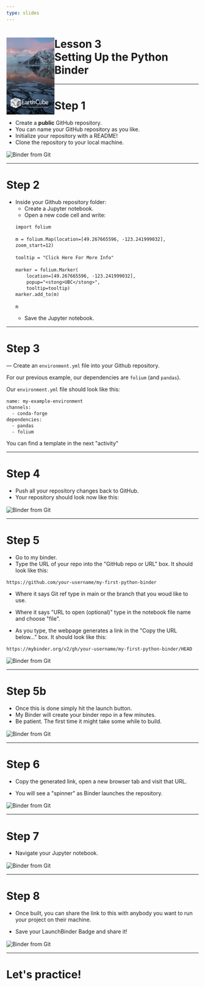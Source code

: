```yaml
---
type: slides
---
```

  
<div><h1><img src="https://github.com/throughput-ec/ec-workshops/blob/main/static/module1/00_ec_slide1.png?raw=true" alt="EC Theme" width=25% align="left"/> Lesson 3<br>Setting Up the Python Binder</h1></div>

---

# Step 1

- Create a **public** GitHub repository.
- You can name your GitHub repository as you like.
- Initialize your repository with a README!
- Clone the repository to your local machine.

<img src="https://github.com/throughput-ec/ec-workshops/blob/main/static/module4/02_github.png?raw=true" alt="Binder from Git" width=45% align="center">

---

# Step 2

- Inside your Github repository folder:
    - Create a Jupyter notebook.
    - Open a new code cell and write:
    ```
    import folium

    m = folium.Map(location=[49.267665596, -123.241999032], zoom_start=12)

    tooltip = "Click Here For More Info"

    marker = folium.Marker(
        location=[49.267665596, -123.241999032],
        popup="<stong>UBC</stong>",
        tooltip=tooltip)
    marker.add_to(m)

    m
    ```
    - Save the Jupyter notebook. 

---

# Step 3 

— Create an `environment.yml` file into your Github repository.

For our previous example, our dependencies are `folium` (and `pandas`).

Our `environment.yml` file should look like this:

```
name: my-example-environment
channels:
  - conda-forge
dependencies:
  - pandas
  - folium
```

You can find a template in the next "activity"

---

# Step 4 

- Push all your repository changes back to GitHub.
- Your repository should look now like this:

<img src="https://github.com/throughput-ec/ec-workshops/blob/main/static/module4/05_github.png?raw=true" alt="Binder from Git" width=45% align="center">

---

# Step 5

- Go to my binder.
- Type the URL of your repo into the "GitHub repo or URL" box. It should look like this:
```
https://github.com/your-username/my-first-python-binder
```

- Where it says Git ref type in main or the branch that you woud like to use.
- Where it says "URL to open (optional)" type in the notebook file name and choose "file". 

- As you type, the webpage generates a link in the "Copy the URL below..." box. It should look like this:
```
https://mybinder.org/v2/gh/your-username/my-first-python-binder/HEAD
```

<img src="https://github.com/throughput-ec/ec-workshops/blob/main/static/module4/06_binder.png?raw=true" alt="Binder from Git" width=45% align="center">


---

# Step 5b

- Once this is done simply hit the launch button. 
- My Binder will create your binder repo in a few minutes.
- Be patient. The first time it might take some while to build.

<img src="https://github.com/throughput-ec/ec-workshops/blob/main/static/module4/07_binder.png?raw=true" alt="Binder from Git" width=45% align="center">

---

# Step 6

- Copy the generated link, open a new browser tab and visit that URL.

- You will see a "spinner" as Binder launches the repository.

<img src="https://github.com/throughput-ec/ec-workshops/blob/main/static/module4/08_binder.png?raw=true" alt="Binder from Git" width=45% align="center">


---

# Step 7

- Navigate your Jupyter notebook.

<img src="https://github.com/throughput-ec/ec-workshops/blob/main/static/module4/09_binder.png?raw=true" alt="Binder from Git" width=45% align="center">

---

# Step 8

- Once built, you can share the link to this with anybody you want to run your project on their machine.

- Save your LaunchBinder Badge and share it!

<img src="https://github.com/throughput-ec/ec-workshops/blob/main/static/module4/10_binder.png?raw=true" alt="Binder from Git" width=45% align="center">

---

# Let's practice!